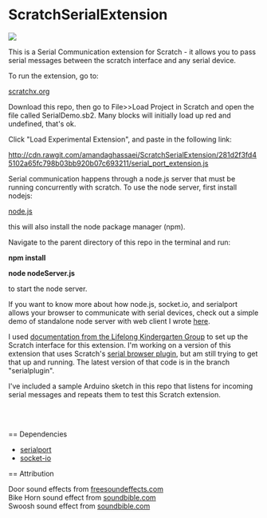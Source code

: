 # ScratchSerialExtension

<img src="https://github.com/amandaghassaei/ScratchSerialExtension/raw/master/screenshot.png" />

This is a Serial Communication extension for Scratch - it allows you to pass serial messages between the scratch interface and any serial device.

To run the extension, go to:

<a href="http://scratchx.org/#scratch" target="_blank">scratchx.org</a>

Download this repo, then go to File>>Load Project in Scratch and open the file called SerialDemo.sb2.
Many blocks will initially load up red and undefined, that's ok.

Click "Load Experimental Extension", and paste in the following link:

<a href="http://cdn.rawgit.com/amandaghassaei/ScratchSerialExtension/281d2f3fd45102a65fc798b03bb920b07c693211/serial_port_extension.js">
http://cdn.rawgit.com/amandaghassaei/ScratchSerialExtension/281d2f3fd45102a65fc798b03bb920b07c693211/serial_port_extension.js</a>

Serial communication happens through a node.js server that must be running concurrently with scratch.
To use the node server, first install nodejs:

<a href="https://nodejs.org/en/download/">node.js</a>

this will also install the node package manager (npm).

Navigate to the parent directory of this repo in the terminal and run:

**npm install**

**node nodeServer.js**

to start the node server.

If you want to know more about how node.js, socket.io, and serialport allows your browser to communicate with  serial devices, check out
a simple demo of standalone node server with web client I wrote <a href="https://github.com/amandaghassaei/NodeSerialPortBoilerplate">here</a>.

I used <a href="https://github.com/LLK/scratchx/wiki#adding-blocks">documentation from the Lifelong Kindergarten Group</a> to set up the Scratch interface for this extension.
I'm working on a version of this extension that uses Scratch's <a href="https://scratch.mit.edu/info/ext_download/">serial browser plugin</a>, but am still trying to get that up and running.
The latest version of that code is in the branch "serialplugin".

I've included a sample Arduino sketch in this repo that listens for incoming serial messages and repeats them to test
this Scratch extension.

<br/><br/>

== Dependencies
* [serialport](href="https://www.npmjs.com/package/serialport")
* [socket-io](href="https://www.npmjs.com/package/socket.io")

== Attribution

Door sound effects from <a href="https://www.freesoundeffects.com/">freesoundeffects.com</a><br/>
Bike Horn sound effect from <a href="http://soundbible.com/1446-Bike-Horn.html">soundbible.com</a><br/>
Swoosh sound effect from <a href="http://soundbible.com/706-Swoosh-3.html">soundbible.com</a>
